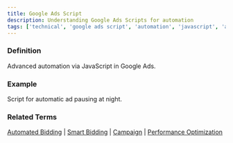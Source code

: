 ```yaml
---
title: Google Ads Script
description: Understanding Google Ads Scripts for automation
tags: ['technical', 'google ads script', 'automation', 'javascript', 'advanced automation', 'google ads']
---
```


### Definition
Advanced automation via JavaScript in Google Ads.

### Example
Script for automatic ad pausing at night.

### Related Terms
[Automated Bidding](/bidding-budget/automated-bidding) | [Smart Bidding](/automation/smart-bidding) | [Campaign](/structure/campaign) | [Performance Optimization](/optimization/optimization-score)